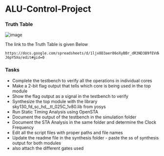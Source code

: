 # ALU-Control-Project

### Truth Table
![image](https://github.com/Knightmare-0/ALU-Control-Project/assets/112769624/529cfb6a-ea51-4518-af8c-ace603863669)

The link to the Truth Table is given Below
```
https://docs.google.com/spreadsheets/d/1ljx8D3aer86oXyBBr_dR3ND3B9fEVdWhKcU-J6pY5Xo/edit#gid=0
```

### Tasks
+ Complete the testbench to verify all the operations in individual cores
+ Make a 2-bit flag output that tells which core is being used in the top module
+ Show the flag output as a signal in the testbench to verify
+ Synthesize the top module with the library sky130_fd_sc_hd__tt_025C_1v80.lib from yosys
+ Run Static Timing Analysis using OpenSTA
+ Document the output of the testbench in the simulation folder
+ Document the STA Analysis in the same folder and determine the Clock Frequency
+ Edit all the script files with proper paths and file names
+ Update the readme file in the synthesis folder - paste the ss of synthesis output for both modules
+ also attach the different gates used
